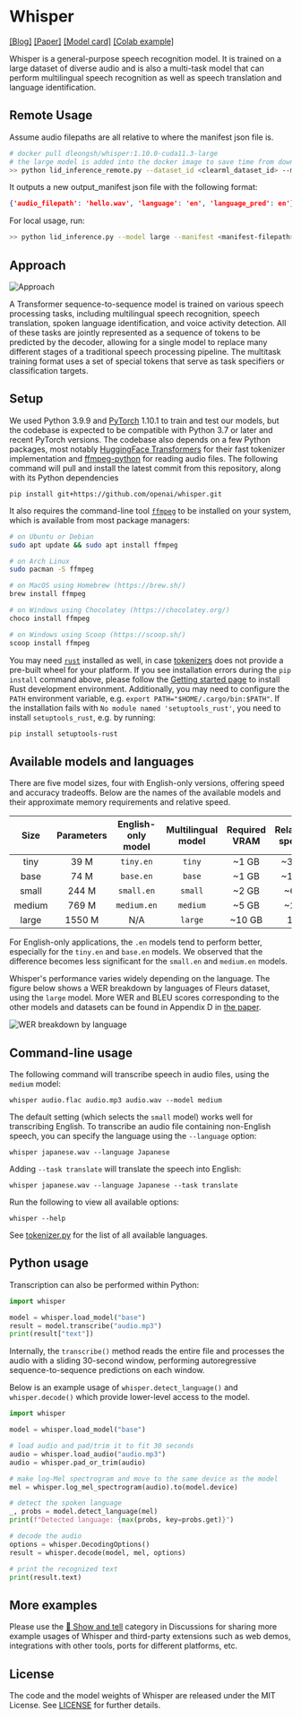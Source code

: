 # Whisper

[[Blog]](https://openai.com/blog/whisper)
[[Paper]](https://cdn.openai.com/papers/whisper.pdf)
[[Model card]](model-card.md)
[[Colab example]](https://colab.research.google.com/github/openai/whisper/blob/master/notebooks/LibriSpeech.ipynb)

Whisper is a general-purpose speech recognition model. It is trained on a large dataset of diverse audio and is also a multi-task model that can perform multilingual speech recognition as well as speech translation and language identification.

## Remote Usage

Assume audio filepaths are all relative to where the manifest json file is.

```bash
# docker pull dleongsh/whisper:1.10.0-cuda11.3-large
# the large model is added into the docker image to save time from downloading model from internet
>> python lid_inference_remote.py --dataset_id <clearml_dataset_id> --manifest <manifest-name i.e. manifest.json>
```
It outputs a new output_manifest json file with the following format:
```json
{'audio_filepath': 'hello.wav', 'language': 'en', 'language_pred': en'}
```

For local usage, run:
```bash
>> python lid_inference.py --model large --manifest <manifest-filepath>
```

## Approach

![Approach](approach.png)

A Transformer sequence-to-sequence model is trained on various speech processing tasks, including multilingual speech recognition, speech translation, spoken language identification, and voice activity detection. All of these tasks are jointly represented as a sequence of tokens to be predicted by the decoder, allowing for a single model to replace many different stages of a traditional speech processing pipeline. The multitask training format uses a set of special tokens that serve as task specifiers or classification targets.


## Setup

We used Python 3.9.9 and [PyTorch](https://pytorch.org/) 1.10.1 to train and test our models, but the codebase is expected to be compatible with Python 3.7 or later and recent PyTorch versions. The codebase also depends on a few Python packages, most notably [HuggingFace Transformers](https://huggingface.co/docs/transformers/index) for their fast tokenizer implementation and [ffmpeg-python](https://github.com/kkroening/ffmpeg-python) for reading audio files. The following command will pull and install the latest commit from this repository, along with its Python dependencies 

    pip install git+https://github.com/openai/whisper.git 

It also requires the command-line tool [`ffmpeg`](https://ffmpeg.org/) to be installed on your system, which is available from most package managers:

```bash
# on Ubuntu or Debian
sudo apt update && sudo apt install ffmpeg

# on Arch Linux
sudo pacman -S ffmpeg

# on MacOS using Homebrew (https://brew.sh/)
brew install ffmpeg

# on Windows using Chocolatey (https://chocolatey.org/)
choco install ffmpeg

# on Windows using Scoop (https://scoop.sh/)
scoop install ffmpeg
```

You may need [`rust`](http://rust-lang.org) installed as well, in case [tokenizers](https://pypi.org/project/tokenizers/) does not provide a pre-built wheel for your platform. If you see installation errors during the `pip install` command above, please follow the [Getting started page](https://www.rust-lang.org/learn/get-started) to install Rust development environment. Additionally, you may need to configure the `PATH` environment variable, e.g. `export PATH="$HOME/.cargo/bin:$PATH"`. If the installation fails with `No module named 'setuptools_rust'`, you need to install `setuptools_rust`, e.g. by running:

```bash
pip install setuptools-rust
```


## Available models and languages

There are five model sizes, four with English-only versions, offering speed and accuracy tradeoffs. Below are the names of the available models and their approximate memory requirements and relative speed. 


|  Size  | Parameters | English-only model | Multilingual model | Required VRAM | Relative speed |
|:------:|:----------:|:------------------:|:------------------:|:-------------:|:--------------:|
|  tiny  |    39 M    |     `tiny.en`      |       `tiny`       |     ~1 GB     |      ~32x      |
|  base  |    74 M    |     `base.en`      |       `base`       |     ~1 GB     |      ~16x      |
| small  |   244 M    |     `small.en`     |      `small`       |     ~2 GB     |      ~6x       |
| medium |   769 M    |    `medium.en`     |      `medium`      |     ~5 GB     |      ~2x       |
| large  |   1550 M   |        N/A         |      `large`       |    ~10 GB     |       1x       |

For English-only applications, the `.en` models tend to perform better, especially for the `tiny.en` and `base.en` models. We observed that the difference becomes less significant for the `small.en` and `medium.en` models.

Whisper's performance varies widely depending on the language. The figure below shows a WER breakdown by languages of Fleurs dataset, using the `large` model. More WER and BLEU scores corresponding to the other models and datasets can be found in Appendix D in [the paper](https://cdn.openai.com/papers/whisper.pdf).

![WER breakdown by language](language-breakdown.svg)



## Command-line usage

The following command will transcribe speech in audio files, using the `medium` model:

    whisper audio.flac audio.mp3 audio.wav --model medium

The default setting (which selects the `small` model) works well for transcribing English. To transcribe an audio file containing non-English speech, you can specify the language using the `--language` option:

    whisper japanese.wav --language Japanese

Adding `--task translate` will translate the speech into English:

    whisper japanese.wav --language Japanese --task translate

Run the following to view all available options:

    whisper --help

See [tokenizer.py](whisper/tokenizer.py) for the list of all available languages.


## Python usage

Transcription can also be performed within Python: 

```python
import whisper

model = whisper.load_model("base")
result = model.transcribe("audio.mp3")
print(result["text"])
```

Internally, the `transcribe()` method reads the entire file and processes the audio with a sliding 30-second window, performing autoregressive sequence-to-sequence predictions on each window.

Below is an example usage of `whisper.detect_language()` and `whisper.decode()` which provide lower-level access to the model.

```python
import whisper

model = whisper.load_model("base")

# load audio and pad/trim it to fit 30 seconds
audio = whisper.load_audio("audio.mp3")
audio = whisper.pad_or_trim(audio)

# make log-Mel spectrogram and move to the same device as the model
mel = whisper.log_mel_spectrogram(audio).to(model.device)

# detect the spoken language
_, probs = model.detect_language(mel)
print(f"Detected language: {max(probs, key=probs.get)}")

# decode the audio
options = whisper.DecodingOptions()
result = whisper.decode(model, mel, options)

# print the recognized text
print(result.text)
```

## More examples

Please use the [🙌 Show and tell](https://github.com/openai/whisper/discussions/categories/show-and-tell) category in Discussions for sharing more example usages of Whisper and third-party extensions such as web demos, integrations with other tools, ports for different platforms, etc.


## License

The code and the model weights of Whisper are released under the MIT License. See [LICENSE](LICENSE) for further details.

